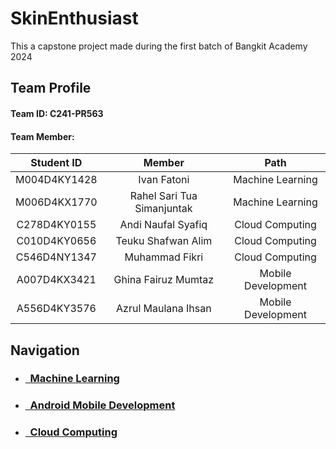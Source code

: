# SkinEnthusiast

This a capstone project made during the first batch of Bangkit Academy 2024

## Team Profile

#### Team ID: C241-PR563
#### Team Member:

| Student ID  | Member                       | Path                
| :---------: | :--------------------------: |:-----------------:  
| M004D4KY1428  | Ivan Fatoni                | Machine Learning    | 
| M006D4KX1770  | Rahel Sari Tua Simanjuntak | Machine Learning    | 
| C278D4KY0155  | Andi Naufal Syafiq         | Cloud Computing     | 
| C010D4KY0656  | Teuku Shafwan Alim         | Cloud Computing     | 
| C546D4NY1347  | Muhammad Fikri             | Cloud Computing     | 
| A007D4KX3421  | Ghina Fairuz Mumtaz        | Mobile Development  | 
| A556D4KY3576  | Azrul Maulana Ihsan        | Mobile Development  |

## Navigation
- ### [&nbsp;&nbsp;Machine Learning](https://github.com/ivanfatoni10/Project-Capstone-SkinEnthusiat)
- ### [&nbsp;&nbsp;Android Mobile Development]()
- ### [&nbsp;&nbsp;Cloud Computing](https://github.com/24silver/webservice)
